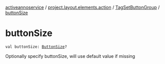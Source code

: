 [activeannoservice](../../index.md) / [project.layout.elements.action](../index.md) / [TagSetButtonGroup](index.md) / [buttonSize](./button-size.md)

# buttonSize

`val buttonSize: `[`ButtonSize`](../../project.layout/-button-size/index.md)`?`

Optionally specify buttonSize, will use default value if missing

